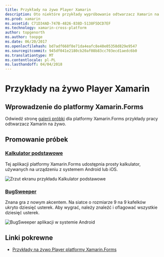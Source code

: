 ```yaml
---
title: Przykłady na żywo Player Xamarin
description: Oto niektóre przykłady wypróbowanie odtwarzacz Xamarin na żywo.
ms.prod: xamarin
ms.assetid: C71D34AD-747B-4826-838D-5138F5DCD7EF
ms.technology: xamarin-cross-platform
author: topgenorth
ms.author: toopge
ms.date: 06/20/2017
ms.openlocfilehash: bd7adf668f8e71da4eafc8e48e05358d829e9547
ms.sourcegitcommit: 945df041e2180cb20af08b83cc703ecd1aedc6b0
ms.translationtype: MT
ms.contentlocale: pl-PL
ms.lasthandoff: 04/04/2018
---
```

# <a name="xamarin-live-player-samples"></a>Przykłady na żywo Player Xamarin

## <a name="get-started-with-xamarinforms"></a>Wprowadzenie do platformy Xamarin.Forms

Odwiedź stronę [galerii próbki](https://developer.xamarin.com/samples/xamarin-live-player/all/) dla platformy Xamarin.Forms przykłady pracy odtwarzacz Xamarin na żywo.

## <a name="featured-samples"></a>Promowanie próbek

### <a name="basic-calculatorhttpsdeveloperxamarincomsamplesmobileliveplayerbasiccalculator"></a>[Kalkulator podstawowe](https://developer.xamarin.com/samples/mobile/LivePlayer/BasicCalculator/)

Tej aplikacji platformy Xamarin.Forms udostępnia prosty kalkulator, używanych na urządzeniu z systemem Android lub iOS.

![Zrzut ekranu przykładu Kalkulator podstawowe](samples-images/basic-calculator-sml.png)

### <a name="bugsweeperhttpsdeveloperxamarincomsamplesmobileliveplayerbugsweeperlp"></a>[BugSweeper](https://developer.xamarin.com/samples/mobile/LivePlayer/BugSweeperLP/)

Znana gra z nowym akcentem. Na siatce o rozmiarze 9 na 9 kafelków ukryto dziesięć usterek. Aby wygrać, należy znaleźć i oflagować wszystkie dziesięć usterek.

![BugSweeper aplikacji w systemie Android](samples-images/bugsweeper-sml.png)



## <a name="related-links"></a>Linki pokrewne

- [Przykłady na żywo Player platformy Xamarin.Forms](https://developer.xamarin.com/samples/xamarin-live-player/all/)

